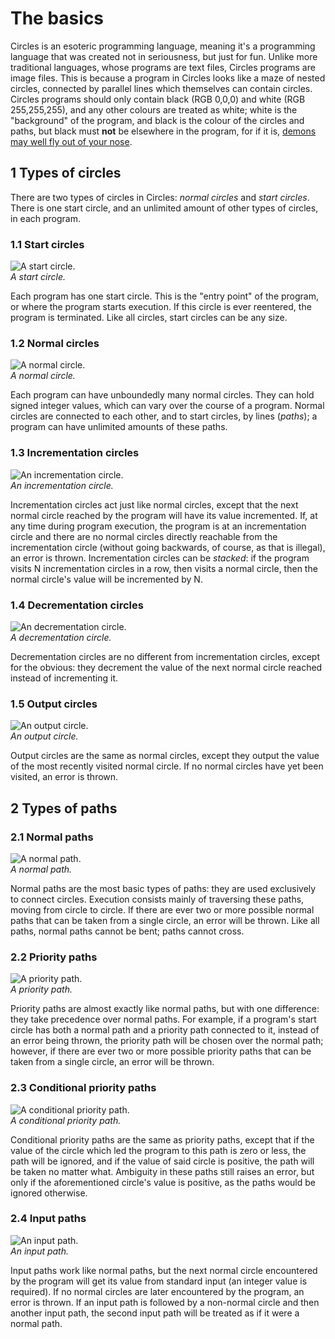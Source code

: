 # The basics
Circles is an esoteric programming language, meaning it's a programming language that was created not in seriousness, but just for fun. Unlike more traditional languages, whose programs are text files, Circles programs are image files. This is because a program in Circles looks like a maze of nested circles, connected by parallel lines which themselves can contain circles. Circles programs should only contain black (RGB 0,0,0) and white (RGB 255,255,255), and any other colours are treated as white; white is the "background" of the program, and black is the colour of the circles and paths, but black must **not** be elsewhere in the program, for if it is, [demons may well fly out of your nose](http://www.catb.org/jargon/html/N/nasal-demons.html).

## 1 Types of circles
There are two types of circles in Circles: *normal circles* and *start circles*. There is one start circle, and an unlimited amount of other types of circles, in each program.

### 1.1 Start circles
![A start circle.](../images/start-circle.png?raw=true)
<br />
*A start circle.*

Each program has one start circle. This is the "entry point" of the program, or where the program starts execution. If this circle is ever reentered, the program is terminated. Like all circles, start circles can be any size.

### 1.2 Normal circles
![A normal circle.](../images/normal-circle.png?raw=true)
<br />
*A normal circle.*

Each program can have unboundedly many normal circles. They can hold signed integer values, which can vary over the course of a program. Normal circles are connected to each other, and to start circles, by lines (*paths*); a program can have unlimited amounts of these paths.

### 1.3 Incrementation circles
![An incrementation circle.](../images/incrementation-circle.png?raw=true)
<br />
*An incrementation circle.*

Incrementation circles act just like normal circles, except that the next normal circle reached by the program will have its value incremented. If, at any time during program execution, the program is at an incrementation circle and there are no normal circles directly reachable from the incrementation circle (without going backwards, of course, as that is illegal), an error is thrown. Incrementation circles can be *stacked*: if the program visits N incrementation circles in a row, then visits a normal circle, then the normal circle's value will be incremented by N.

### 1.4 Decrementation circles
![An decrementation circle.](../images/decrementation-circle.png?raw=true)
<br />
*A decrementation circle.*

Decrementation circles are no different from incrementation circles, except for the obvious: they decrement the value of the next normal circle reached instead of incrementing it.

### 1.5 Output circles
![An output circle.](../images/output-circle.png?raw=true)
<br />
*An output circle.*

Output circles are the same as normal circles, except they output the value of the most recently visited normal circle. If no normal circles have yet been visited, an error is thrown.

## 2 Types of paths

### 2.1 Normal paths
![A normal path.](../images/normal-path.png?raw=true)
<br />
*A normal path.*

Normal paths are the most basic types of paths: they are used exclusively to connect circles. Execution consists mainly of traversing these paths, moving from circle to circle. If there are ever two or more possible normal paths that can be taken from a single circle, an error will be thrown. Like all paths, normal paths cannot be bent; paths cannot cross.

### 2.2 Priority paths
![A priority path.](../images/priority-path.png?raw=true)
<br />
*A priority path.*

Priority paths are almost exactly like normal paths, but with one difference: they take precedence over normal paths. For example, if a program's start circle has both a normal path and a priority path connected to it, instead of an error being thrown, the priority path will be chosen over the normal path; however, if there are ever two or more possible priority paths that can be taken from a single circle, an error will be thrown.

### 2.3 Conditional priority paths
![A conditional priority path.](../images/conditional-priority-path.png?raw=true)
<br />
*A conditional priority path.*

Conditional priority paths are the same as priority paths, except that if the value of the circle which led the program to this path is zero or less, the path will be ignored, and if the value of said circle is positive, the path will be taken no matter what. Ambiguity in these paths still raises an error, but only if the aforementioned circle's value is positive, as the paths would be ignored otherwise.

### 2.4 Input paths
![An input path.](../images/input-path.png?raw=true)
<br />
*An input path.*

Input paths work like normal paths, but the next normal circle encountered by the program will get its value from standard input (an integer value is required). If no normal circles are later encountered by the program, an error is thrown. If an input path is followed by a non-normal circle and then another input path, the second input path will be treated as if it were a normal path.
